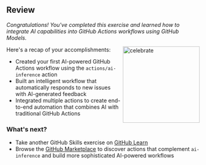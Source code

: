 ## Review

_Congratulations! You've completed this exercise and learned how to integrate AI capabilities into GitHub Actions workflows using GitHub Models._

<img src="https://octodex.github.com/images/jetpacktocat.png" alt="celebrate" width=200 align=right>

Here's a recap of your accomplishments:

- Created your first AI-powered GitHub Actions workflow using the `actions/ai-inference` action
- Built an intelligent workflow that automatically responds to new issues with AI-generated feedback
- Integrated multiple actions to create end-to-end automation that combines AI with traditional GitHub Actions

### What's next?

- Take another GitHub Skills exercise on [GitHub Learn](https://learn.github.com/skills)
- Browse the [GitHub Marketplace](https://github.com/marketplace?type=actions) to discover actions that complement `ai-inference` and build more sophisticated AI-powered workflows
